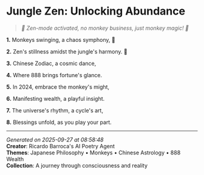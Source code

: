 # Jungle Zen: Unlocking Abundance

> *🐒 Zen-mode activated, no monkey business, just monkey magic! 🥳*

**1.** Monkeys swinging, a chaos symphony, 🐒


**2.** Zen's stillness amidst the jungle's harmony. 🍵


**3.** Chinese Zodiac, a cosmic dance,


**4.** Where 888 brings fortune's glance.


**5.** In 2024, embrace the monkey's might,


**6.** Manifesting wealth, a playful insight.


**7.** The universe's rhythm, a cycle's art,


**8.** Blessings unfold, as you play your part.



---

*Generated on 2025-09-27 at 08:58:48*  
**Creator**: Ricardo Barroca's AI Poetry Agent  
**Themes**: Japanese Philosophy • Monkeys • Chinese Astrology • 888 Wealth  
**Collection**: A journey through consciousness and reality